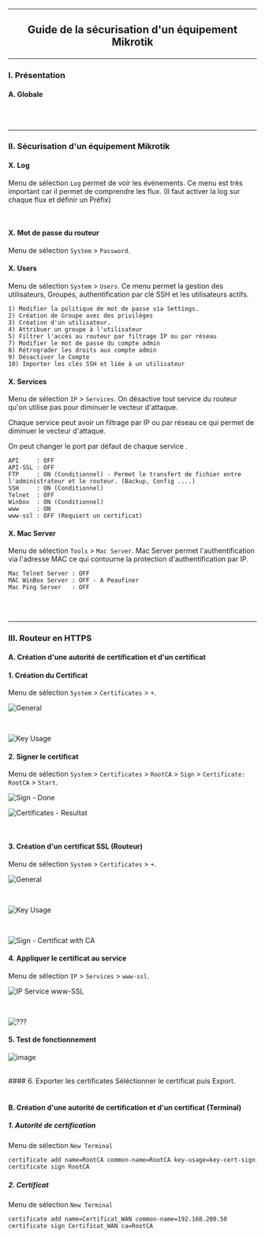 ---------------------------------------------------------------------------------------------------------------------------------------------------------------------------------------------------
## <p align='center'> Guide de la sécurisation d'un équipement Mikrotik </p>

---------------------------------------------------------------------------------------------------------------------------------------------------------------------------------------------------
### I. Présentation
#### A. Globale
```
```

<br />

---------------------------------------------------------------------------------------------------------------------------------------------------------------------------------------------------
### II. Sécurisation d'un équipement Mikrotik
#### X. Log
Menu de sélection `Log` permet de voir les événements. Ce menu est très important car il permet de comprendre les flux. (Il faut activer la log sur chaque flux et définir un Préfix) 

<br />

#### X. Mot de passe du routeur
Menu de sélection `System` > `Password`.

#### X. Users
Menu de sélection `System` > `Users`. Ce menu permet la gestion des utilisateurs, Groupes, authentification par clé SSH et les utilisateurs actifs.
```
1) Modifier la politique de mot de passe via Settings.
2) Création de Groupe avec des privilèges
3) Création d'un utilisateur.
4) Attribuer un groupe à l'utilisateur
5) Filtrer l'accès au routeur par filtrage IP ou par réseau
7) Modifier le mot de passe du compte admin
8) Rétrograder les droits aux compte admin
9) Désactiver le Compte
10) Importer les clés SSH et liée à un utilisateur
```


#### X. Services
Menu de sélection `IP` > `Services`. On désactive tout service du routeur qu'on utilise pas pour diminuer le vecteur d'attaque.

Chaque service peut avoir un filtrage par IP ou par réseau ce qui permet de diminuer le vecteur d'attaque.

On peut changer le port par défaut de chaque service .
```
API     : OFF
API-SSL : OFF
FTP     : ON (Conditionnel) - Permet le transfert de fichier entre l'administrateur et le routeur. (Backup, Config ....)
SSH     : ON (Conditionnel)
Telnet  : OFF
Winbox  : ON (Conditionnel)
www     : ON
www-ssl : OFF (Requiert un certificat)
```


#### X. Mac Server
Menu de sélection `Tools` > `Mac Server`. Mac Server permet l'authentification via l'adresse MAC ce qui contourne la protection d'authentification par IP.
```
Mac Telnet Server : OFF
MAC WinBox Server : OFF - A Peaufiner
Mac Ping Server   : OFF
```

<br />
<br />

---------------------------------------------------------------------------------------------------------------------------------------------------------------------------------------------------
### III. Routeur en HTTPS
#### A. Création d'une autorité de certification et d'un certificat
#### 1. Création du Certificat
Menu de sélection `System` > `Certificates` > `+`.

![General](https://github.com/Drthrax74/Mikrotik/assets/35907/cdc8aaaf-f348-423e-bb96-1a51fbff21ed)

<br />

![Key Usage](https://github.com/Drthrax74/Mikrotik/assets/35907/84ea686b-b8a1-4919-8a56-3c59eb22b2ae)

#### 2. Signer le certificat
Menu de sélection `System` > `Certificates` > `RootCA` > `Sign` > `Certificate: RootCA` > `Start`.

![Sign - Done](https://github.com/Drthrax74/Mikrotik/assets/35907/e0386b4a-dcd1-41ae-9411-d12f7751e2bf)

![Certificates - Resultat](https://github.com/Drthrax74/Mikrotik/assets/35907/abcba415-a44d-4a1e-91c8-efbc3607d0e4)

<br />

#### 3. Création d'un certificat SSL (Routeur)
Menu de sélection `System` > `Certificates` > `+`.

![General](https://github.com/Drthrax74/Mikrotik/assets/35907/8845c568-949e-45f5-9615-b02a294108d0)

<br /> 

![Key Usage](https://github.com/Drthrax74/Mikrotik/assets/35907/0d8f74ae-39ab-4b91-856f-bbe9146020d2)

<br />

![Sign - Certificat with CA](https://github.com/Drthrax74/Mikrotik/assets/35907/9e81832c-6c5b-496d-81f9-4ef7ba0cf3e3)

#### 4. Appliquer le certificat au service
Menu de sélection `IP` > `Services` > `www-ssl`.

![IP Service www-SSL](https://github.com/Drthrax74/Mikrotik/assets/35907/d2ae5f94-c2ee-4db6-9bb8-f65c00e02397)

<br />

![???](https://github.com/Drthrax74/Mikrotik/assets/35907/ccff82a7-9d60-46af-8122-6c81795dbafc)

#### 5. Test de fonctionnement
![image](https://github.com/Drthrax74/Mikrotik/assets/35907/30689728-6846-45c0-8e79-712f1a10da6c)

<br />
#### 6. Exporter les certificates
Séléctionner le certificat puis Export.



<br />
<br />



#### B. Création d'une autorité de certification et d'un certificat (Terminal)
##### 1. Autorité de certification
Menu de sélection `New Terminal`
```bash
certificate add name=RootCA common-name=RootCA key-usage=key-cert-sign,crl-sign
certificate sign RootCA
```
##### 2. Certificat
Menu de sélection `New Terminal`
```
certificate add name=Certificat_WAN common-name=192.168.200.50
certificate sign Certificat_WAN ca=RootCA
```

<br />
<br />

